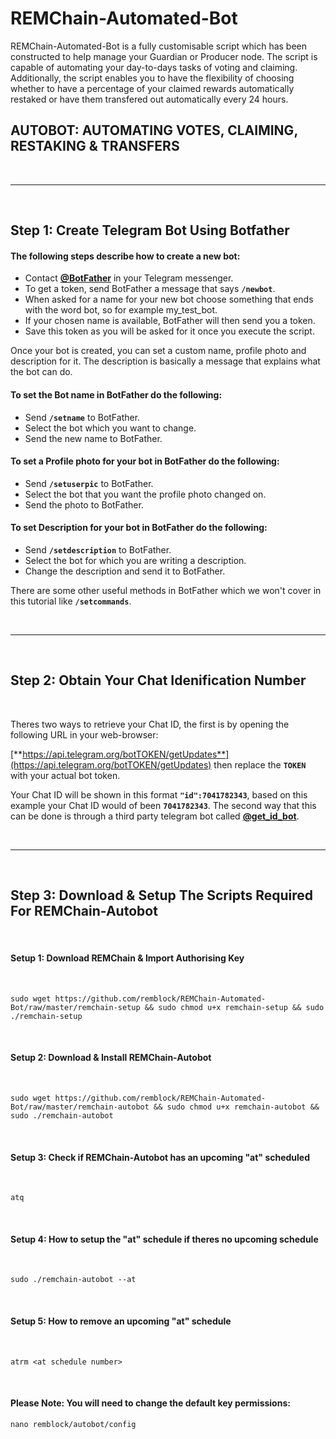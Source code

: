 # REMChain-Automated-Bot

REMChain-Automated-Bot is a fully customisable script which has been constructed to help manage your Guardian or Producer node. The script is capable of automating your day-to-days tasks of voting and claiming. Additionally, the script enables you to have the flexibility of choosing whether to have a percentage of your claimed rewards automatically restaked or have them transfered out automatically every 24 hours.


##

## AUTOBOT: AUTOMATING VOTES, CLAIMING, RESTAKING & TRANSFERS

<br>

***

<br>

## Step 1: Create Telegram Bot Using Botfather

#### The following steps describe how to create a new bot:

* Contact [**@BotFather**](https://telegram.me/BotFather) in your Telegram messenger.
* To get a token, send BotFather a message that says **`/newbot`**.
* When asked for a name for your new bot choose something that ends with the word bot, so for example my_test_bot.
* If your chosen name is available, BotFather will then send you a token.
* Save this token as you will be asked for it once you execute the script.

Once your bot is created, you can set a custom name, profile photo and description for it. The description is basically a message that explains what the bot can do.

#### To set the Bot name in BotFather do the following:

* Send **`/setname`** to BotFather.
* Select the bot which you want to change.
* Send the new name to BotFather.

#### To set a Profile photo for your bot in BotFather do the following:

* Send **`/setuserpic`** to BotFather.
* Select the bot that you want the profile photo changed on.
* Send the photo to BotFather.

#### To set Description for your bot in BotFather do the following:

* Send **`/setdescription`** to BotFather.
* Select the bot for which you are writing a description.
* Change the description and send it to BotFather.

There are some other useful methods in BotFather which we won't cover in this tutorial like **`/setcommands`**.

<br>

***

<br>

## Step 2: Obtain Your Chat Idenification Number

<br>

Theres two ways to retrieve your Chat ID, the first is by opening the following URL in your web-browser: 

[**https://api.telegram.org/botTOKEN/getUpdates**](https://api.telegram.org/botTOKEN/getUpdates) then replace the **`TOKEN`** with your actual bot token.

Your Chat ID will be shown in this format **`"id":7041782343`**, based on this example your Chat ID would of been **`7041782343`**. The second way that this can be done is through a third party telegram bot called [**@get_id_bot**](https://telegram.me/get_id_bot).

<br>

***

<br>

## Step 3: Download & Setup The Scripts Required For REMChain-Autobot

<br>

#### Setup 1: Download REMChain & Import Authorising Key

<br>

```
sudo wget https://github.com/remblock/REMChain-Automated-Bot/raw/master/remchain-setup && sudo chmod u+x remchain-setup && sudo ./remchain-setup
```
<br>
  
#### Setup 2: Download & Install REMChain-Autobot

<br>

```
sudo wget https://github.com/remblock/REMChain-Automated-Bot/raw/master/remchain-autobot && sudo chmod u+x remchain-autobot && sudo ./remchain-autobot
```

<br>

#### Setup 3: Check if REMChain-Autobot has an upcoming "at" scheduled

<br>

```
atq
```

<br>

#### Setup 4: How to setup the "at" schedule if theres no upcoming schedule

<br>

```
sudo ./remchain-autobot --at
```

<br>

#### Setup 5: How to remove an upcoming "at" schedule

<br>

```
atrm <at schedule number>

```

<br>

#### Please Note: You will need to change the default key permissions:

```
nano remblock/autobot/config
```

